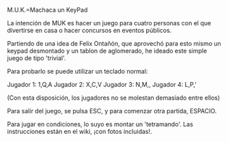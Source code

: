 
M.U.K.=Machaca un KeyPad

La intención de MUK es hacer un juego para cuatro personas con el que 
divertirse en casa o hacer concursos en eventos públicos.

Partiendo de una idea de Felix Ontañón, que aprovechó para esto mismo un 
keypad desmontado y un tablon de aglomerado, he ideado este simple juego de 
tipo 'trivial'.

Para probarlo se puede utilizar un teclado normal:

Jugador 1: 1,Q,A
Jugador 2: X,C,V
Jugador 3: N,M,,
Jugador 4: L,P,'

(Con esta disposición, los jugadores no se molestan demasiado entre ellos)

Para salir del juego, se pulsa ESC, y para comenzar otra partida, ESPACIO.

Para jugar en condiciones, lo suyo es montar un 'tetramando'. Las
instrucciones están en el wiki, ¡con fotos incluidas!.
